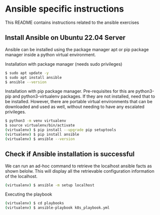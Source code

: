 # Ansible specific instructions
This README contains instructions related to the ansible exercises

## Install Ansible on Ubuntu 22.04 Server

Ansible can be installed using the package manager apt or pip package manager inside a python virtual environment.

Installation with package manager (needs sudo privileges)

```bash
$ sudo apt update -y
$ sudo apt install ansible
$ ansible --version
```

Installation with pip package manager. Pre-requisites for this are python3-pip and python3-virtualenv packages. If they are not installed, need that to be installed. However, there are portable virtual environments that can be downloaded and used as well, without needing to have any escalated privileges.

```bash
$ python3 -m venv virtualenv
$ source virtualenv/bin/activate
(virtualenv) $ pip install --upgrade pip setuptools
(virtualenv) $ pip install ansible
(virtualenv) $ ansible --version
```

## Check if Ansible installation is successful

We can run an ad-hoc command to retrieve the localhost ansible facts as shown belolw. This will display all the retrievable configuration information of the localhost.

```bash
(virtualenv) $ ansible -m setup localhost
``` 

Executing the playbook

```bash
(virtualenv) $ cd playbooks
(virtualenv) $ ansible-playbook k8s_playbook.yml
```
